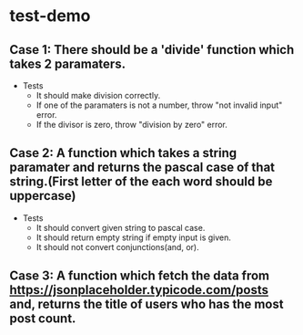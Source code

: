 # test-demo
## Case 1: There should be a 'divide' function which takes 2 paramaters.
* Tests
  * It should make division correctly. 
  * If one of the paramaters is not a number, throw "not invalid input" error.
  * If the divisor is zero, throw "division by zero" error.
## Case 2: A function which takes a string paramater and returns the pascal case of that string.(First letter of the each word should be uppercase)
* Tests
  * It should convert given string to pascal case. 
  * It should return empty string if empty input is given.
  * It should not convert conjunctions(and, or).
## Case 3: A function which fetch the data from https://jsonplaceholder.typicode.com/posts and, returns the title of users who has the most post count.
